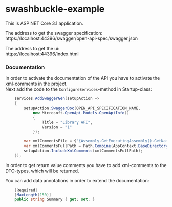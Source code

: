 # swashbuckle-example

This is ASP NET Core 3.1 application.

The address to get the swagger specification:<br>
https://localhost:44396/swagger/open-api-spec/swagger.json

The address to get the ui:<br>
https://localhost:44396/index.html

### Documentation
In order to activate the documentation of the API you have to activate the xml-comments in the project.<br>
Next add the code to the `ConfigureServices`-method in Startup-class:

```csharp
    services.AddSwaggerGen(setupAction =>
    {
        setupAction.SwaggerDoc(OPEN_API_SPECIFICATION_NAME,
            new Microsoft.OpenApi.Models.OpenApiInfo()
            {
                Title = "Library API",
                Version = "1"
            });

        var xmlCommentsFile = $"{Assembly.GetExecutingAssembly().GetName().Name}.xml";
        var xmlCommentsFullPath = Path.Combine(AppContext.BaseDirectory, xmlCommentsFile);
        setupAction.IncludeXmlComments(xmlCommentsFullPath);
    });
```

In order to get return value comments you have to add xml-comments to the DTO-types, which will be returned.

You can add data annotations in order to extend the documentation:
```csharp
    [Required]
    [MaxLength(150)]
    public string Summary { get; set; }
```